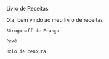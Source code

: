 Livro de Receitas

Ola, bem vindo ao meu livro de receitas

    Strogonoff de Frango

    Pavê

    Bolo de cenoura
